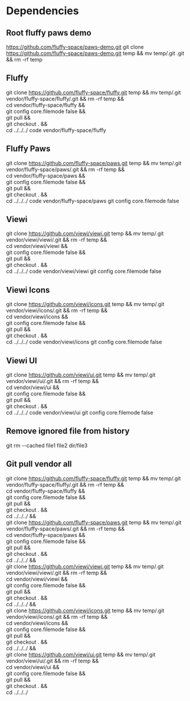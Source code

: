# Dependencies

## Root fluffy paws demo
https://github.com/fluffy-space/paws-demo.git
git clone https://github.com/fluffy-space/paws-demo.git temp && mv temp/.git .git && rm -rf temp


## Fluffy

git clone https://github.com/fluffy-space/fluffy.git temp && mv temp/.git vendor/fluffy-space/fluffy/.git && rm -rf temp && \
cd vendor/fluffy-space/fluffy && \
git config core.filemode false && \
git pull && \
git checkout . && \
cd ../../../
code vendor/fluffy-space/fluffy


## Fluffy Paws

git clone https://github.com/fluffy-space/paws.git temp && mv temp/.git vendor/fluffy-space/paws/.git && rm -rf temp && \
cd vendor/fluffy-space/paws && \
git config core.filemode false && \
git pull && \
git checkout . && \
cd ../../../
code vendor/fluffy-space/paws
git config core.filemode false

## Viewi

git clone https://github.com/viewi/viewi.git temp && mv temp/.git vendor/viewi/viewi/.git && rm -rf temp && \
cd vendor/viewi/viewi && \
git config core.filemode false && \
git pull && \
git checkout . && \
cd ../../../
code vendor/viewi/viewi
git config core.filemode false

## Viewi Icons

git clone https://github.com/viewi/icons.git temp && mv temp/.git vendor/viewi/icons/.git && rm -rf temp && \
cd vendor/viewi/icons && \
git config core.filemode false && \
git pull && \
git checkout . && \
cd ../../../
code vendor/viewi/icons
git config core.filemode false

## Viewi UI

git clone https://github.com/viewi/ui.git temp && mv temp/.git vendor/viewi/ui/.git && rm -rf temp && \
cd vendor/viewi/ui && \
git config core.filemode false && \
git pull && \
git checkout . && \
cd ../../../
code vendor/viewi/ui
git config core.filemode false


## Remove ignored file from history

git rm --cached file1 file2 dir/file3

## Git pull vendor all

git clone https://github.com/fluffy-space/fluffy.git temp && mv temp/.git vendor/fluffy-space/fluffy/.git && rm -rf temp && \
cd vendor/fluffy-space/fluffy && \
git config core.filemode false && \
git pull && \
git checkout . && \
cd ../../../ && \
git clone https://github.com/fluffy-space/paws.git temp && mv temp/.git vendor/fluffy-space/paws/.git && rm -rf temp && \
cd vendor/fluffy-space/paws && \
git config core.filemode false && \
git pull && \
git checkout . && \
cd ../../../ && \
git clone https://github.com/viewi/viewi.git temp && mv temp/.git vendor/viewi/viewi/.git && rm -rf temp && \
cd vendor/viewi/viewi && \
git config core.filemode false && \
git pull && \
git checkout . && \
cd ../../../ && \
git clone https://github.com/viewi/icons.git temp && mv temp/.git vendor/viewi/icons/.git && rm -rf temp && \
cd vendor/viewi/icons && \
git config core.filemode false && \
git pull && \
git checkout . && \
cd ../../../ && \
git clone https://github.com/viewi/ui.git temp && mv temp/.git vendor/viewi/ui/.git && rm -rf temp && \
cd vendor/viewi/ui && \
git config core.filemode false && \
git pull && \
git checkout . && \
cd ../../../